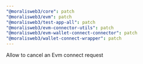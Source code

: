 ```yaml
---
"@moralisweb3/core": patch
"@moralisweb3/evm": patch
"@moralisweb3/test-app-all": patch
"@moralisweb3/evm-connector-utils": patch
"@moralisweb3/evm-wallet-connect-connector": patch
"@moralisweb3/wallet-connect-wrapper": patch
---
```


Allow to cancel an Evm connect request
